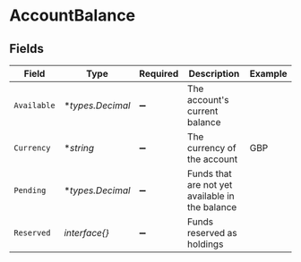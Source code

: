 # AccountBalance


## Fields

| Field                                           | Type                                            | Required                                        | Description                                     | Example                                         |
| ----------------------------------------------- | ----------------------------------------------- | ----------------------------------------------- | ----------------------------------------------- | ----------------------------------------------- |
| `Available`                                     | **types.Decimal*                                | :heavy_minus_sign:                              | The account's current balance                   |                                                 |
| `Currency`                                      | **string*                                       | :heavy_minus_sign:                              | The currency of the account                     | GBP                                             |
| `Pending`                                       | **types.Decimal*                                | :heavy_minus_sign:                              | Funds that are not yet available in the balance |                                                 |
| `Reserved`                                      | *interface{}*                                   | :heavy_minus_sign:                              | Funds reserved as holdings                      |                                                 |